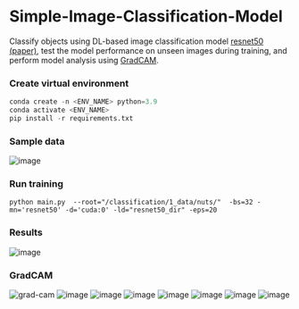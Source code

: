 # Simple-Image-Classification-Model

Classify objects using DL-based image classification model [resnet50](https://github.com/huggingface/pytorch-image-models/blob/main/timm/models/resnet.py) [(paper)](https://www.cv-foundation.org/openaccess/content_cvpr_2016/papers/He_Deep_Residual_Learning_CVPR_2016_paper.pdf), test the model performance on unseen images during training, and perform model analysis using [GradCAM](https://github.com/jacobgil/pytorch-grad-cam).

### Create virtual environment
```python
conda create -n <ENV_NAME> python=3.9
conda activate <ENV_NAME>
pip install -r requirements.txt
```

### Sample data

![image](https://user-images.githubusercontent.com/89576437/222754944-3e69f284-a8df-4561-bb76-40509e91a17f.png)


### Run training 
```
python main.py  --root="/classification/1_data/nuts/"  -bs=32 -mn='resnet50' -d='cuda:0' -ld="resnet50_dir" -eps=20
```

### Results
![image](https://user-images.githubusercontent.com/89576437/222756441-9ec039e7-97ad-463a-bd29-21ba26848476.png)


### GradCAM
![grad-cam](https://user-images.githubusercontent.com/89576437/222756688-5a4ad976-1610-40c1-8af9-ade0b34365b8.png)
![image](https://user-images.githubusercontent.com/89576437/222756740-9b3383c5-d2f8-4a90-b464-2dc34a8ae15b.png)
![image](https://user-images.githubusercontent.com/89576437/222756797-18caed1a-31ed-4066-b518-c68ed8c0ef16.png)
![image](https://user-images.githubusercontent.com/89576437/222756825-45c33d87-e98a-4cec-a2e6-c27f552049aa.png)
![image](https://user-images.githubusercontent.com/89576437/222756860-96a50e26-1b05-40e1-81ce-ddda51b01601.png)
![image](https://user-images.githubusercontent.com/89576437/222756883-d16b32b3-e82e-4ce8-aae3-7746d6be9ff7.png)
![image](https://user-images.githubusercontent.com/89576437/222756919-834e9beb-ea9e-4cf9-a915-007dac229336.png)
![image](https://user-images.githubusercontent.com/89576437/222756958-167775f4-539b-4090-b97a-b5df25a10ce7.png)





